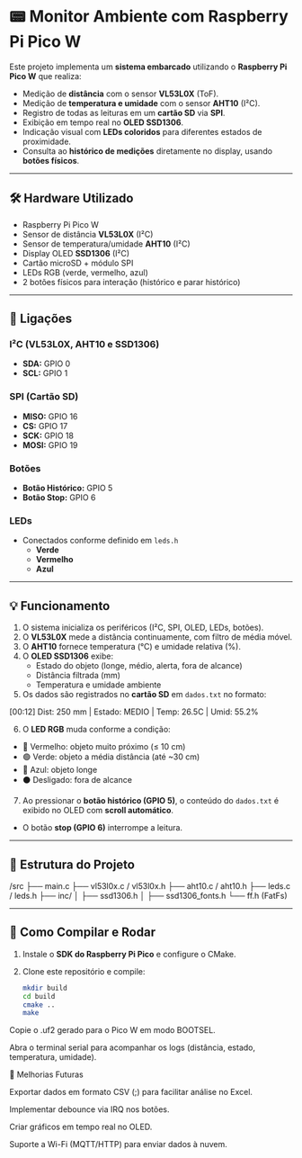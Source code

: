 # 📟 Monitor Ambiente com Raspberry Pi Pico W

Este projeto implementa um **sistema embarcado** utilizando o **Raspberry Pi Pico W** que realiza:

- Medição de **distância** com o sensor **VL53L0X** (ToF).  
- Medição de **temperatura e umidade** com o sensor **AHT10** (I²C).  
- Registro de todas as leituras em um **cartão SD** via **SPI**.  
- Exibição em tempo real no **OLED SSD1306**.  
- Indicação visual com **LEDs coloridos** para diferentes estados de proximidade.  
- Consulta ao **histórico de medições** diretamente no display, usando **botões físicos**.  

---

## 🛠️ Hardware Utilizado

- Raspberry Pi Pico W  
- Sensor de distância **VL53L0X** (I²C)  
- Sensor de temperatura/umidade **AHT10** (I²C)  
- Display OLED **SSD1306** (I²C)  
- Cartão microSD + módulo SPI  
- LEDs RGB (verde, vermelho, azul)  
- 2 botões físicos para interação (histórico e parar histórico)  

---

## 📐 Ligações

### I²C (VL53L0X, AHT10 e SSD1306)
- **SDA:** GPIO 0  
- **SCL:** GPIO 1  

### SPI (Cartão SD)
- **MISO:** GPIO 16  
- **CS:** GPIO 17  
- **SCK:** GPIO 18  
- **MOSI:** GPIO 19  

### Botões
- **Botão Histórico:** GPIO 5  
- **Botão Stop:** GPIO 6  

### LEDs
- Conectados conforme definido em `leds.h`  
  - **Verde**
  - **Vermelho**
  - **Azul**

---

## 💡 Funcionamento

1. O sistema inicializa os periféricos (I²C, SPI, OLED, LEDs, botões).  
2. O **VL53L0X** mede a distância continuamente, com filtro de média móvel.  
3. O **AHT10** fornece temperatura (°C) e umidade relativa (%).  
4. O **OLED SSD1306** exibe:  
   - Estado do objeto (longe, médio, alerta, fora de alcance)  
   - Distância filtrada (mm)  
   - Temperatura e umidade ambiente  
5. Os dados são registrados no **cartão SD** em `dados.txt` no formato:  

[00:12] Dist: 250 mm | Estado: MEDIO | Temp: 26.5C | Umid: 55.2%

6. O **LED RGB** muda conforme a condição:  
- 🔴 Vermelho: objeto muito próximo (≤ 10 cm)  
- 🟢 Verde: objeto a média distância (até ~30 cm)  
- 🔵 Azul: objeto longe  
- ⚫ Desligado: fora de alcance  

7. Ao pressionar o **botão histórico (GPIO 5)**, o conteúdo do `dados.txt` é exibido no OLED com **scroll automático**.  
- O botão **stop (GPIO 6)** interrompe a leitura.  

---

## 📂 Estrutura do Projeto

/src
├── main.c
├── vl53l0x.c / vl53l0x.h
├── aht10.c / aht10.h
├── leds.c / leds.h
├── inc/
│ ├── ssd1306.h
│ ├── ssd1306_fonts.h
└── ff.h (FatFs)

---

## 🚀 Como Compilar e Rodar

1. Instale o **SDK do Raspberry Pi Pico** e configure o CMake.  
2. Clone este repositório e compile:  

   ```bash
   mkdir build
   cd build
   cmake ..
   make

Copie o .uf2 gerado para o Pico W em modo BOOTSEL.

Abra o terminal serial para acompanhar os logs (distância, estado, temperatura, umidade).

📝 Melhorias Futuras

Exportar dados em formato CSV (;) para facilitar análise no Excel.

Implementar debounce via IRQ nos botões.

Criar gráficos em tempo real no OLED.

Suporte a Wi-Fi (MQTT/HTTP) para enviar dados à nuvem.